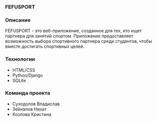 ### FEFUSPORT

### Описание
FEFUSPORT - это веб-приложение, созданное для тех, кто ищет партнера для занятий спортом. Приложение предоставляет возможность выбора спортивного партнера среди студентов, чтобы вместе достигать спортивных целей.

### Технологии
- HTML/CSS
- Python/Django
- SQLite

### Команда проекта
- Суходолов Владислав
- Зейналов Нихат
- Козлова Кристина
